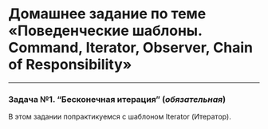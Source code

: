 # Домашнее задание по теме «Поведенческие шаблоны. Command, Iterator, Observer, Chain of Responsibility»
***
### Задача №1. “Бесконечная итерация” (*обязательная*)
В этом задании попрактикуемся с шаблоном Iterator (Итератор).
